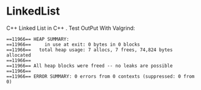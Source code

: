 # LinkedList
C++
Linked List in C++
.
Test OutPut With Valgrind:

    ==11966== HEAP SUMMARY:
    ==11966==     in use at exit: 0 bytes in 0 blocks
    ==11966==   total heap usage: 7 allocs, 7 frees, 74,824 bytes allocated
    ==11966==
    ==11966== All heap blocks were freed -- no leaks are possible
    ==11966==
    ==11966== ERROR SUMMARY: 0 errors from 0 contexts (suppressed: 0 from 0)
